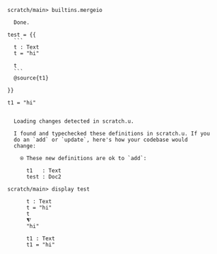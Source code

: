 ``` ucm
scratch/main> builtins.mergeio

  Done.
```

```` unison
test = {{
  ```
  t : Text
  t = "hi"

  t
  ```
  @source{t1}

}}

t1 = "hi"
````

``` ucm :added-by-ucm

  Loading changes detected in scratch.u.

  I found and typechecked these definitions in scratch.u. If you
  do an `add` or `update`, here's how your codebase would
  change:

    ⍟ These new definitions are ok to `add`:
    
      t1   : Text
      test : Doc2
```

``` ucm
scratch/main> display test

      t : Text
      t = "hi"
      t
      ⧨
      "hi"

      t1 : Text
      t1 = "hi"
```
